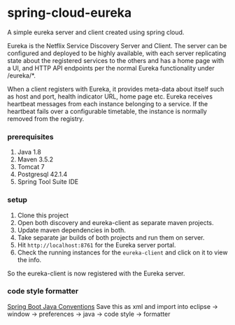 # spring-cloud-eureka
A simple eureka server and client created using spring cloud.

Eureka is the Netflix Service Discovery Server and Client. 
The server can be configured and deployed to be highly available, with each server replicating state about the registered services to the others and has a home page with a UI, and HTTP API endpoints per the normal Eureka functionality under /eureka/*.
 
When a client registers with Eureka, it provides meta-data about itself such as host and port, health indicator URL, home page etc. 
Eureka receives heartbeat messages from each instance belonging to a service. 
If the heartbeat fails over a configurable timetable, the instance is normally removed from the registry.

### prerequisites
1. Java 1.8
2. Maven 3.5.2
3. Tomcat 7
4. Postgresql 42.1.4
5. Spring Tool Suite IDE

### setup
1. Clone this project
2. Open both discovery and eureka-client as separate maven projects.
3. Update maven dependencies in both.
4. Take separate jar builds of both projects and run them on server.
5. Hit `http://localhost:8761` for the Eureka server portal.
6. Check the running instances for the `eureka-client` and click on it to view the info.

So the eureka-client is now registered with the Eureka server.

### code style formatter
[Spring Boot Java Conventions](https://gist.github.com/jyotsnasanthosh/e2fb456f0ff91aa42ad8203e148bff79)
Save this as xml and import into eclipse -> window -> preferences -> java -> code style -> formatter